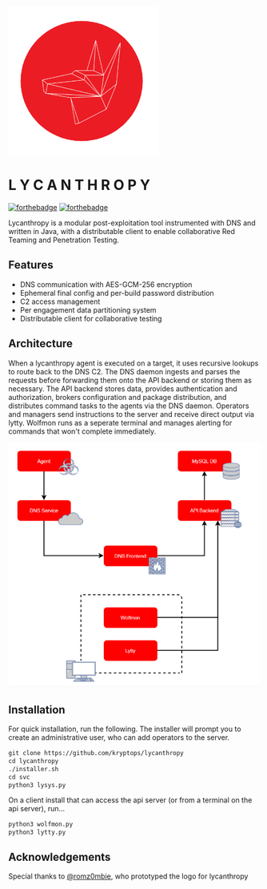 <img src="Lycanthropy_Logo.png" width=300>

# L Y C A N T H R O P Y
[![forthebadge](https://forthebadge.com/images/badges/made-with-java.svg)](https://forthebadge.com) [![forthebadge](https://forthebadge.com/images/badges/gluten-free.svg)](https://forthebadge.com)

Lycanthropy is a modular post-exploitation tool instrumented with DNS and written in Java, with a distributable client to enable collaborative Red Teaming and Penetration Testing.

## Features
* DNS communication with AES-GCM-256 encryption
* Ephemeral final config and per-build password distribution
* C2 access management
* Per engagement data partitioning system
* Distributable client for collaborative testing

## Architecture
When a lycanthropy agent is executed on a target, it uses recursive lookups to route back to the DNS C2. The DNS daemon ingests and parses the requests before forwarding them onto the API backend or storing them as necessary. The API backend stores data, provides authentication and authorization, brokers configuration and package distribution, and distributes command tasks to the agents via the DNS daemon. Operators and managers send instructions to the server and receive direct output via lytty. Wolfmon runs as a seperate terminal and manages alerting for commands that won't complete immediately.

<img src="lycanthropy_diagram.PNG" width=600>

## Installation
For quick installation, run the following. The installer will prompt you to create an administrative user, who can add operators to the server.

```
git clone https://github.com/kryptops/lycanthropy
cd lycanthropy
./installer.sh
cd svc
python3 lysys.py
```
On a client install that can access the api server (or from a terminal on the api server), run...

```
python3 wolfmon.py
python3 lytty.py
```

## Acknowledgements
Special thanks to <a href="https://twitter.com/romz0mbie">@romz0mbie</a>, who prototyped the logo for lycanthropy
